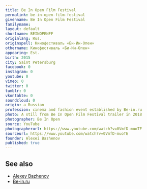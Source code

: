 ```yaml
---
title: Be In Open Film Festival
permalink: be-in-open-film-festival
givenname: Be In Open Film Festival
familyname:
layout: default
shortname: BEINOPENFF
originlang: Rus.
originspell: Кинофестиваль «Би-Ин-Опен»
othername: Кинофестиваль «Би-Ин-Опен»
appearing: Est.
birth: 2015
city: Saint Petersburg
facebook: 0
instagram: 0
youtube: 0
vimeo: 0
twitter: 0
tumblr: 0
vkontakte: 0
soundcloud: 0
origin: a Russian
profession: cinema and fashion event established by Be-in.ru
photo: A still from Be In Open Film Festival trailer in 2018
photographer: Be In Open
source: YouTube
photographerurl: https://www.youtube.com/watch?v=0VmfD-muoTE
sourceurl: https://www.youtube.com/watch?v=0VmfD-muoTE
founder: Alexei Bazhenov
published: true
---
```


## See also

+ [Alexey Bazhenov](bazhenov-alexey)
+ [Be-in.ru](be-in)
